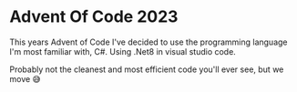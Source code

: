 # Advent Of Code 2023

This years Advent of Code I've decided to use the programming language I'm most familiar with, C#. Using .Net8 in visual studio code.

Probably not the cleanest and most efficient code you'll ever see, but we move 😅
